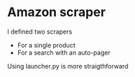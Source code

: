 # Amazon scraper

I defined two scrapers

* For a single product
* For a search with an auto-pager

Using launcher.py is more straigthforward
